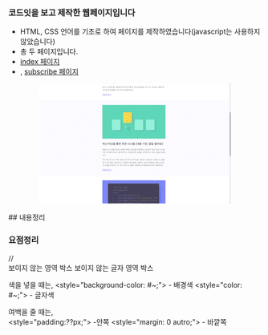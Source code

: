 ### 코드잇을 보고 제작한 웹페이지입니다

- HTML, CSS 언어를 기초로 하여 페이지를 제작하였습니다(javascript는 사용하지 않았습니다) </br>
- 총 두 페이지입니다. </br>
- <a href="heejung0413.github.io/codeit-newsletter/">index 페이지 </br>
- </a>, <a href="heejung0413.github.io/codeit-newsletter/subscribe.html"> subscribe 페이지 </a>  </br>
<p align="center">
<img src="/main/Weekly_Codeit_-_Chrome_2023-07-21_20-44-08_AdobeExpress.gif" ">
</p>
## 내용정리 
<h3> 요점정리 </h3>
// <div></div> 보이지 않는 영역 박스 
<span></span> 보이지 않는 글자 영역 박스

색을 넣을 때는,
<style="background-color: #~;"> - 배경색
<style="color: #~;"> - 글자색

여백을 줄 때는,  
<style="padding:??px;"> -안쪽
<style="margin: 0 autro;"> - 바깥쪽
